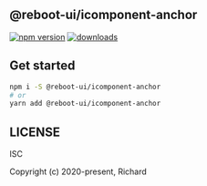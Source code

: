 ## @reboot-ui/icomponent-anchor

[![npm version](https://img.shields.io/npm/v/@reboot-ui/icomponent-anchor.svg)](https://www.npmjs.org/package/@reboot-ui/icomponent-anchor)
[![downloads](https://img.shields.io/npm/dm/@reboot-ui/icomponent-anchor.svg)](https://www.npmjs.org/package/@reboot-ui/icomponent-anchor)



## Get started

```bash
npm i -S @reboot-ui/icomponent-anchor
# or
yarn add @reboot-ui/icomponent-anchor
```

## LICENSE

ISC

Copyright (c) 2020-present, Richard
